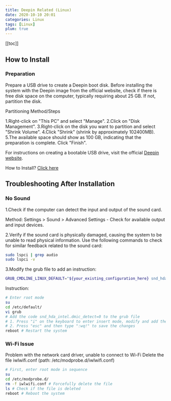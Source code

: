```yaml
---
title: Deepin Related (Linux)
date: 2020-10-10 20:01
categories: Linux
tags: [Linux]
plum: true
---
```


[[toc]]

## How to Install
### Preparation

Prepare a USB drive to create a Deepin boot disk. Before installing the system with the Deepin image from the official website, check if there is free disk space on the computer, typically requiring about 25 GB. If not, partition the disk.

Partitioning Method/Steps

1.Right-click on "This PC" and select "Manage".
2.Click on "Disk Management".
3.Right-click on the disk you want to partition and select "Shrink Volume".
4.Click "Shrink" (shrink by approximately 102400MB).
5.The available space should show as 100 GB, indicating that the preparation is complete.
Click "Finish".

For instructions on creating a bootable USB drive, visit the official [Deepin website](https://www.deepin.org/en/download/).

How to Install? [Click here](https://www.deepin.org/en/installation/)

## Troubleshooting After Installation
### No Sound

1.Check if the computer can detect the input and output of the sound card.

Method: Settings > Sound > Advanced Settings - Check for available output and input devices.

2.Verify if the sound card is physically damaged, causing the system to be unable to read physical information. Use the following commands to check for similar feedback related to the sound card:
```bash
sudo lspci | grep audio 
sudo lspci -v
```

3.Modify the grub file to add an instruction:
```bash
GRUB_CMDLINE_LINUX_DEFAULT="${your_existing_configuration_here} snd_hda_intel.dmic_detect=0"
```

Instruction:
```bash
# Enter root mode
su 
cd /etc/default/
vi grub
# Add the code snd_hda_intel.dmic_detect=0 to the grub file
# 1. Press "i" on the keyboard to enter insert mode, modify and add the code
# 2. Press "esc" and then type ":wq!" to save the changes
reboot # Restart the system
```

### Wi-Fi Issue
Problem with the network card driver, unable to connect to Wi-Fi
Delete the file iwlwifi.conf (path: /etc/modprobe.d/iwlwifi.conf)

```bash
# First, enter root mode in sequence
su
cd /etc/modprobe.d/
rm -f iwlwifi.conf # Forcefully delete the file
ls # Check if the file is deleted
reboot # Reboot the system
```